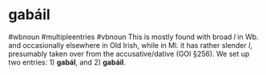 # gabáil
#wbnoun
#multipleentries
#vbnoun
This is mostly found with broad *l* in Wb. and occasionally elsewhere in Old Irish, while in Ml. it has rather slender *l*, presumably taken over from the accusative/dative (GOI §256). We set up two entries: 1) **gabál**, and 2) **gabáil**.